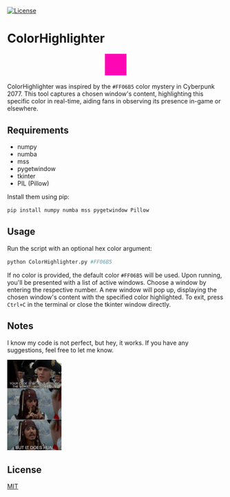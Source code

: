 [![License](https://img.shields.io/badge/Code_License-MIT-blue.svg)](LICENSE)

# ColorHighlighter

<p align="center">
  <img src="./pics/color_highlight.png" width="10%">
</p>

ColorHighlighter was inspired by the `#FF06B5` color mystery in Cyberpunk 2077. This tool captures a chosen window's content, highlighting this specific color in real-time, aiding fans in observing its presence in-game or elsewhere.

## Requirements

- numpy
- numba
- mss
- pygetwindow
- tkinter
- PIL (Pillow)

Install them using pip:

```bash
pip install numpy numba mss pygetwindow Pillow
```
## Usage
Run the script with an optional hex color argument:

```bash
python ColorHighlighter.py #FF06B5
```
If no color is provided, the default color `#FF06B5` will be used. Upon running, you'll be presented with a list of active windows. Choose a window by entering the respective number. A new window will pop up, displaying the chosen window's content with the specified color highlighted. To exit, press `Ctrl+C` in the terminal or close the tkinter window directly.

## Notes

I know my code is not perfect, but hey, it works. If you have any suggestions, feel free to let me know.

<p align="left">
  <img src="./pics/butitdoesrun.png" width="25%">
</p>

## License
[MIT](LICENSE)
